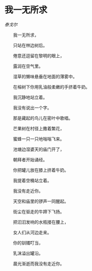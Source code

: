 # 我一无所求

*泰戈尔*

　　我一无所求，

　　只站在林边树后。

　　倦意还逗留在黎明的眼上，

　　露润在空气里。

　　湿草的懒味悬垂在地面的薄雾中。

　　在榕树下你用乳油般柔嫩的手挤着牛奶。

　　我沉静地站立着。

　　我没有说出一个字。

　　那是藏起的鸟儿在密叶中歌唱。

　　芒果树在村径上撒着繁花，

　　蜜蜂一只一只地嗡嗡飞来。

　　池塘边湿婆天的庙门开了，

　　朝拜者开始诵经。

　　你把罐儿放在膝上挤着牛奶。

　　我提着空桶站立着。

　　我没有走近你。

　　天空和庙里的锣声一同醒起。

　　街尘在驱走的牛蹄下飞扬。

　　把汩汩发响的水瓶搂在腰上，

　　女人们从河边走来。

　　你的钏镯叮当，

　　乳沫溢出罐沿。

　　晨光渐逝而我没有走近你。